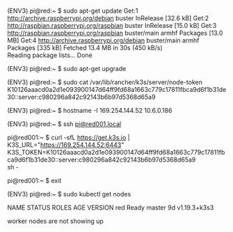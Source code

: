 (ENV3) pi@red:~ $ sudo apt-get update
Get:1 http://archive.raspberrypi.org/debian buster InRelease [32.6 kB]
Get:2 http://raspbian.raspberrypi.org/raspbian buster InRelease [15.0 kB]
Get:3 http://raspbian.raspberrypi.org/raspbian buster/main armhf Packages [13.0 MB]
Get:4 http://archive.raspberrypi.org/debian buster/main armhf Packages [335 kB]
Fetched 13.4 MB in 30s (450 kB/s)                                                                                    
Reading package lists... Done

(ENV3) pi@red:~ $ sudo apt-get upgrade


(ENV3) pi@red:~ $ sudo cat /var/lib/rancher/k3s/server/node-token
K10126aaacd0a2d1e093900147d64ff9fd68a1663c779c17811fbca9d6f1b31de30::server:c980296a842c92143b6b97d5368d65a9

(ENV3) pi@red:~ $ hostname -I
169.254.144.52 10.6.0.186 

(ENV3) pi@red:~ $ ssh pi@red001.local

pi@red001:~ $ curl -sfL https://get.k3s.io | \
  K3S_URL="https://169.254.144.52:6443" \
  K3S_TOKEN=K10126aaacd0a2d1e093900147d64ff9fd68a1663c779c17811fbca9d6f1b31de30::server:c980296a842c92143b6b97d5368d65a9 \
  sh -

pi@red001:~ $ exit

(ENV3) pi@red:~ $ sudo kubectl get nodes

NAME   STATUS   ROLES    AGE   VERSION
red    Ready    master   9d    v1.19.3+k3s3

worker nodes are not showing up





